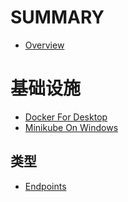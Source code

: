 # SUMMARY

* [Overview](README.md)

# 基础设施

* [Docker For Desktop](docker-desktop.md)
* [Minikube On Windows](windows.md)

## 类型

* [Endpoints](endpoints.md)
